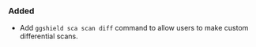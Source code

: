 ### Added

- Add `ggshield sca scan diff` command to allow users to make custom differential scans.
